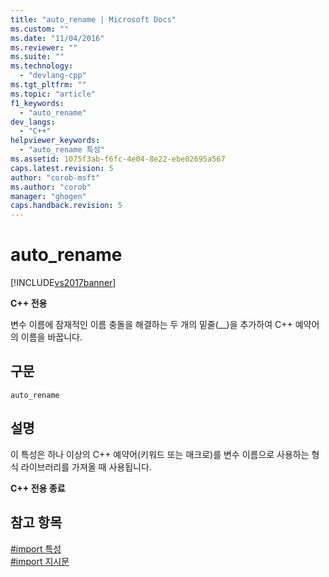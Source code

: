 ```yaml
---
title: "auto_rename | Microsoft Docs"
ms.custom: ""
ms.date: "11/04/2016"
ms.reviewer: ""
ms.suite: ""
ms.technology: 
  - "devlang-cpp"
ms.tgt_pltfrm: ""
ms.topic: "article"
f1_keywords: 
  - "auto_rename"
dev_langs: 
  - "C++"
helpviewer_keywords: 
  - "auto_rename 특성"
ms.assetid: 1075f3ab-f6fc-4e04-8e22-ebe02695a567
caps.latest.revision: 5
author: "corob-msft"
ms.author: "corob"
manager: "ghogen"
caps.handback.revision: 5
---
```

# auto_rename
[!INCLUDE[vs2017banner](../assembler/inline/includes/vs2017banner.md)]

**C\+\+ 전용**  
  
 변수 이름에 잠재적인 이름 충돌을 해결하는 두 개의 밑줄\(\_\_\)을 추가하여 C\+\+ 예약어의 이름을 바꿉니다.  
  
## 구문  
  
```  
auto_rename  
```  
  
## 설명  
 이 특성은 하나 이상의 C\+\+ 예약어\(키워드 또는 매크로\)를 변수 이름으로 사용하는 형식 라이브러리를 가져올 때 사용됩니다.  
  
 **C\+\+ 전용 종료**  
  
## 참고 항목  
 [\#import 특성](../preprocessor/hash-import-attributes-cpp.md)   
 [\#import 지시문](../preprocessor/hash-import-directive-cpp.md)